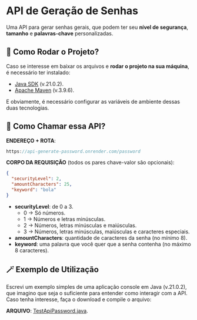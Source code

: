 # API de Geração de Senhas
Uma API para gerar senhas gerais, que podem ter seu **nível de segurança**, **tamanho** e **palavras-chave** personalizadas.

## 🔄️ Como Rodar o Projeto?
Caso se interesse em baixar os arquivos e **rodar o projeto na sua máquina**, é necessário ter instalado:
- [Java SDK](https://www.oracle.com/br/java/technologies/downloads/) (v.21.0.2).
- [Apache Maven](https://maven.apache.org/download.cgi) (v.3.9.6).

E obviamente, é necessário configurar as variáveis de ambiente dessas duas tecnologias.

## 🛫 Como Chamar essa API?
**ENDEREÇO + ROTA**:
```java
https://api-generate-password.onrender.com/password
```

**CORPO DA REQUISIÇÃO** (todos os pares chave-valor são opcionais):
```json
{
  "securityLevel": 2,
  "amountCharacters": 25,
  "keyword": "bola"
}
```
- **securityLevel**: de 0 a 3.
  - 0 -> Só números.
  - 1 -> Números e letras minúsculas.
  - 2 -> Números, letras minúsculas e maiúsculas.
  - 3 -> Números, letras minúsculas, maiúsculas e caracteres especiais.
- **amountCharacters**: quantidade de caracteres da senha (no mínimo 8).
- **keyword**: uma palavra que você quer que a senha contenha (no máximo 8 caracteres).

## 🪄 Exemplo de Utilização
Escrevi um exemplo simples de uma aplicação console em Java (v.21.0.2), que imagino que seja o suficiente para entender como interagir com a API. Caso tenha interesse, faça o download e compile o arquivo:

**ARQUIVO**: [TestApiPassword.java](script-test/TestApiPassword.java).
